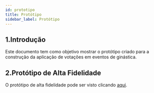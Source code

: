 ```yaml
---
id: prototipo
title: Protótipo
sidebar_label: Protótipo
---
```


## 1.Introdução
Este documento tem como objetivo mostrar o protótipo criado para a construção da aplicação de votações em eventos de ginástica.


## 2.Protótipo de Alta Fidelidade
O protótipo de alta fidelidade pode ser visto clicando [aqui](https://xd.adobe.com/view/faba8bd3-a710-4863-5745-c9d8d8a26a6b-8c8b/).